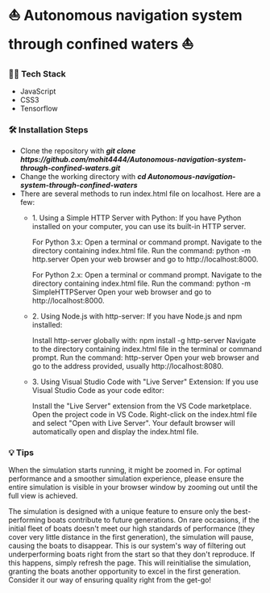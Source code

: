 <h1>⛵️ Autonomous navigation system through confined waters ⛵️</h1>

<h3>🧑‍💻 Tech Stack</h3>
<ul>
<li>JavaScript</li>
<li>CSS3</li>
<li>Tensorflow</li>
</ul>

<h3>🛠️ Installation Steps</h3>
<ul>
<li>Clone the repository with <b><i>git clone https://github.com/mohit4444/Autonomous-navigation-system-through-confined-waters.git</i> </b></li>
<li>Change the working directory with <b><i>cd Autonomous-navigation-system-through-confined-waters</b></i></li>
<li>There are several methods to run index.html file on localhost. Here are a few:</li>
<ul>
<li>1. Using a Simple HTTP Server with Python:
   If you have Python installed on your computer, you can use its built-in HTTP server.

For Python 3.x:
Open a terminal or command prompt.
Navigate to the directory containing index.html file.
Run the command: python -m http.server
Open your web browser and go to http://localhost:8000. </li>

For Python 2.x:
Open a terminal or command prompt.
Navigate to the directory containing index.html file.
Run the command: python -m SimpleHTTPServer
Open your web browser and go to http://localhost:8000.

<li>2. Using Node.js with http-server:
   If you have Node.js and npm installed:

Install http-server globally with: npm install -g http-server
Navigate to the directory containing index.html file in the terminal or command prompt.
Run the command: http-server
Open your web browser and go to the address provided, usually http://localhost:8080. </li>

<li>3. Using Visual Studio Code with "Live Server" Extension:
   If you use Visual Studio Code as your code editor:

Install the "Live Server" extension from the VS Code marketplace.
Open the project code in VS Code.
Right-click on the index.html file and select "Open with Live Server".
Your default browser will automatically open and display the index.html file. </li>

</ul>
</ul>

<h3>💡 Tips</h3>
When the simulation starts running, it might be zoomed in. For optimal performance and a smoother simulation experience, please ensure the entire simulation is visible in your browser window by zooming out until the full view is achieved.

The simulation is designed with a unique feature to ensure only the best-performing boats contribute to future generations. On rare occasions, if the initial fleet of boats doesn't meet our high standards of performance (they cover very little distance in the first generation), the simulation will pause, causing the boats to disappear. This is our system's way of filtering out underperforming boats right from the start so that they don't reproduce. If this happens, simply refresh the page. This will reinitialise the simulation, granting the boats another opportunity to excel in the first generation. Consider it our way of ensuring quality right from the get-go!

